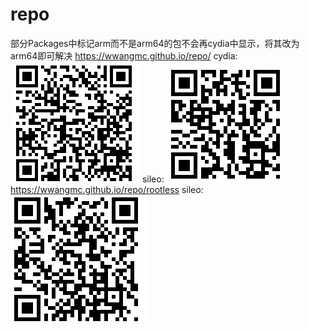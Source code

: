 # repo
部分Packages中标记arm而不是arm64的包不会再cydia中显示，将其改为arm64即可解决
https://wwangmc.github.io/repo/
cydia:
![alt text](image-1.png)
sileo:
![alt text](image-2.png)
https://wwangmc.github.io/repo/rootless
sileo:
![alt text](image.png)
